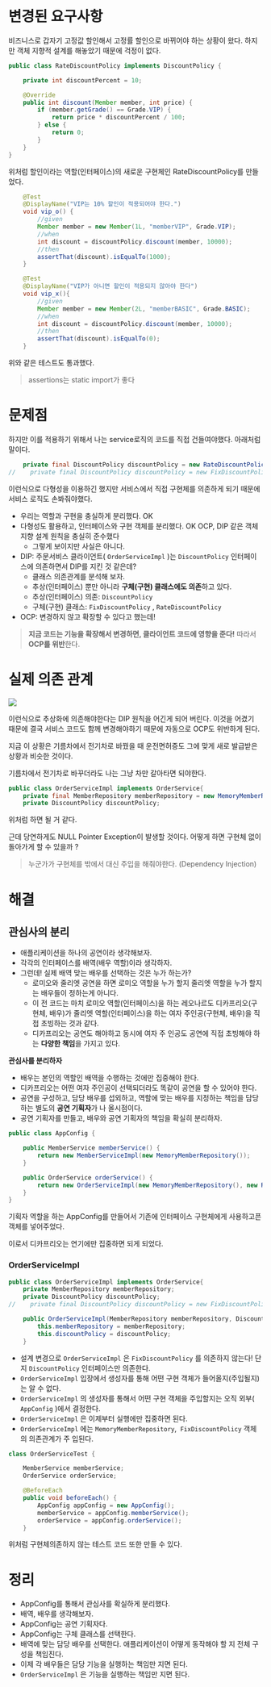 # 변경된 요구사항
비즈니스로 갑자기 고정값 할인해서 고정률 할인으로 바뀌어야 하는 상황이 왔다.
하지만 객체 지향적 설계를 해놓았기 때문에 걱정이 없다.

```java
public class RateDiscountPolicy implements DiscountPolicy {

    private int discountPercent = 10;

    @Override
    public int discount(Member member, int price) {
        if (member.getGrade() == Grade.VIP) {
            return price * discountPercent / 100;
        } else {
            return 0;
        }
    }
}

```
위처럼 할인이라는 역할(인터페이스)의 새로운 구현체인 RateDiscountPolicy를 만들었다.

```java
    @Test
    @DisplayName("VIP는 10% 할인이 적용되어야 한다.")
    void vip_o() {
        //given
        Member member = new Member(1L, "memberVIP", Grade.VIP);
        //when
        int discount = discountPolicy.discount(member, 10000);
        //then
        assertThat(discount).isEqualTo(1000);
    }

    @Test
    @DisplayName("VIP가 아니면 할인이 적용되지 않아야 한다")
    void vip_x(){
        //given
        Member member = new Member(2L, "memberBASIC", Grade.BASIC);
        //when
        int discount = discountPolicy.discount(member, 10000);
        //then
        assertThat(discount).isEqualTo(0);
    }
```
위와 같은 테스트도 통과했다.

>assertions는 static import가 좋다


# 문제점 
하지만 이를 적용하기 위해서 나는 service로직의 코드를 직접 건들여야했다.
아래처럼 말이다.

```java
    private final DiscountPolicy discountPolicy = new RateDiscountPolicy();
//    private final DiscountPolicy discountPolicy = new FixDiscountPolicy();
```

이런식으로 다형성을 이용하긴 했지만 서비스에서 직접 구현체를 의존하게 되기 때문에 서비스 로직도 손봐줘야했다.

- 우리는 역할과 구현을 충실하게 분리했다. OK
- 다형성도 활용하고, 인터페이스와 구현 객체를 분리했다. OK OCP, DIP 같은 객체지향 설계 원칙을 충실히 준수했다
   - 그렇게 보이지만 사실은 아니다.
- DIP: 주문서비스 클라이언트( `OrderServiceImpl` )는 `DiscountPolicy` 인터페이스에 의존하면서 DIP를 지킨 것 같은데?
   - 클래스 의존관계를 분석해 보자.
   - 추상(인터페이스) 뿐만 아니라 **구체(구현) 클래스에도 의존**하고 있다.
   - 추상(인터페이스) 의존: `DiscountPolicy`
   - 구체(구현) 클래스: `FixDiscountPolicy` , `RateDiscountPolicy`
- OCP: 변경하지 않고 확장할 수 있다고 했는데!
> **지금 코드는 기능을 확장해서 변경하면, 클라이언트 코드에 영향을 준다!** 따라서 **OCP를 위반**한다.

# 실제 의존 관계

![](https://velog.velcdn.com/images/jckim22/post/53eaa055-f062-411c-bb86-076771b5442e/image.png)

이런식으로 추상화에 의존해야한다는 DIP 원칙을 어긴게 되어 버린다.
이것을 어겼기 때문에 결국 서비스 코드도 함께 변경해야하기 때문에 자동으로 OCP도 위반하게 된다.

지금 이 상황은 기름차에서 전기차로 바꿨을 때 운전면허증도 그에 맞게 새로 발급받은 상황과 비슷한 것이다.

기름차에서 전기차로 바꾸더라도 나는 그냥 차만 갈아타면 되야한다.

```java
public class OrderServiceImpl implements OrderService{
    private final MemberRepository memberRepository = new MemoryMemberRepository();
    private DiscountPolicy discountPolicy;
```

위처럼 하면 될 거 같다.

근데 당연하게도 NULL Pointer Exception이 발생할 것이다.
어떻게 하면 구현체 없이 돌아가게 할 수 있을까 ?

>누군가가 구현체를 밖에서 대신 주입을 해줘야한다. (Dependency Injection)

# 해결



## 관심사의 분리
- 애플리케이션을 하나의 공연이라 생각해보자.
- 각각의 인터페이스를 배역(배우 역할)이라 생각하자.
- 그런데! 실제 배역 맞는 배우를 선택하는 것은 누가 하는가?
   - 로미오와 줄리엣 공연을 하면 로미오 역할을 누가 할지 줄리엣 역할을 누가 할지는 배우들이 정하는게 아니다. 
   - 이 전 코드는 마치 로미오 역할(인터페이스)을 하는 레오나르도 디카프리오(구현체, 배우)가 줄리엣 역할(인터페이스)을 하는 여자 주인공(구현체, 배우)을 직접 초빙하는 것과 같다. 
   - 디카프리오는 공연도 해야하고 동시에 여자 주 인공도 공연에 직접 초빙해야 하는 **다양한 책임**을 가지고 있다.
   
**관심사를 분리하자**
- 배우는 본인의 역할인 배역을 수행하는 것에만 집중해야 한다.
- 디카프리오는 어떤 여자 주인공이 선택되더라도 똑같이 공연을 할 수 있어야 한다.
- 공연을 구성하고, 담당 배우를 섭외하고, 역할에 맞는 배우를 지정하는 책임을 담당하는 별도의 **공연 기획자**가 나 올시점이다.
- 공연 기획자를 만들고, 배우와 공연 기획자의 책임을 확실히 분리하자.

```java
public class AppConfig {

    public MemberService memberService() {
        return new MemberServiceImpl(new MemoryMemberRepository());
    }

    public OrderService orderService() {
        return new OrderServiceImpl(new MemoryMemberRepository(), new RateDiscountPolicy());
    }
}
```

기획자 역할을 하는 AppConfig를 만들어서 기존에 인터페이스 구현체에게 사용하고픈 객체를 넣어주었다.

이로서 디카프리오는 연기에만 집중하면 되게 되었다.

### OrderServiceImpl

```java
public class OrderServiceImpl implements OrderService{
    private MemberRepository memberRepository;
    private DiscountPolicy discountPolicy;
//    private final DiscountPolicy discountPolicy = new FixDiscountPolicy();

    public OrderServiceImpl(MemberRepository memberRepository, DiscountPolicy discountPolicy) {
        this.memberRepository = memberRepository;
        this.discountPolicy = discountPolicy;
    }

```


- 설계 변경으로 `OrderServiceImpl` 은 `FixDiscountPolicy` 를 의존하지 않는다! 단지 `DiscountPolicy` 인터페이스만 의존한다.
- `OrderServiceImpl` 입장에서 생성자를 통해 어떤 구현 객체가 들어올지(주입될지)는 알 수 없다.
- `OrderServiceImpl` 의 생성자를 통해서 어떤 구현 객체을 주입할지는 오직 외부( `AppConfig` )에서 결정한다.
- `OrderServiceImpl` 은 이제부터 실행에만 집중하면 된다.
- `OrderServiceImpl` 에는 `MemoryMemberRepository`,` FixDiscountPolicy` 객체의 의존관계가 주 입된다.


```java
class OrderServiceTest {

    MemberService memberService;
    OrderService orderService;

    @BeforeEach
    public void beforeEach() {
        AppConfig appConfig = new AppConfig();
        memberService = appConfig.memberService();
        orderService = appConfig.orderService();
    }
```

위처럼 구현체의존하지 않는 테스트 코드 또한 만들 수 있다.

# **정리**
- AppConfig를 통해서 관심사를 확실하게 분리했다.
- 배역, 배우를 생각해보자.
- AppConfig는 공연 기획자다.
- AppConfig는 구체 클래스를 선택한다.
- 배역에 맞는 담당 배우를 선택한다. 애플리케이션이 어떻게 동작해야 할 지 전체 구성을 책임진다.
- 이제 각 배우들은 담당 기능을 실행하는 책임만 지면 된다.
- `OrderServiceImpl` 은 기능을 실행하는 책임만 지면 된다.


